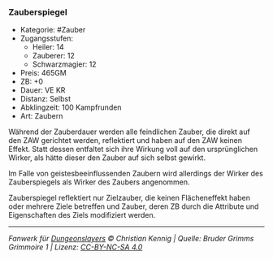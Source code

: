 ### Zauberspiegel

- Kategorie: #Zauber
- Zugangsstufen:
  - Heiler: 14
  - Zauberer: 12
  - Schwarzmagier: 12
- Preis: 465GM
- ZB: +0
- Dauer: VE KR
- Distanz: Selbst
- Abklingzeit: 100 Kampfrunden
- Art: Zaubern



Während der Zauberdauer werden alle feindlichen Zauber, die direkt auf den ZAW gerichtet werden, reflektiert und haben auf den ZAW keinen Effekt. Statt dessen entfaltet sich ihre Wirkung voll auf den ursprünglichen Wirker, als hätte dieser den Zauber auf sich selbst gewirkt.

Im Falle von geistesbeeinflussenden Zaubern wird allerdings der Wirker des Zauberspiegels als Wirker des Zaubers angenommen.

Zauberspiegel reflektiert nur Zielzauber, die keinen Flächeneffekt haben oder mehrere Ziele betreffen und Zauber, deren ZB durch die Attribute und Eigenschaften des Ziels modifiziert werden.

---

_Fanwerk für [Dungeonslayers](https://www.dungeonslayers.net/) © Christian Kennig | Quelle: Bruder Grimms Grimmoire 1 | Lizenz: [CC-BY-NC-SA 4.0](https://creativecommons.org/licenses/by-nc-sa/4.0/deed.de)_
